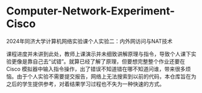 # Computer-Network-Experiment-Cisco

2024年同济大学计算机网络实验课个人实验二：内外网访问与NAT技术

课程进度并未讲到此处，教师上课演示并未细致讲解原理与指令，导致个人课下实验更像是靠自己去“试错”。就算已经了解了原理，但要想完整整个作业还要在 Cisco 模拟器中输入指令操作，出了错误不知道错在哪不知道问谁，带来很多烦恼。由于个人实验不需要提交报告，网络上无法搜索到以前的代码，本仓库旨在为之后的学生提供参考，对着结果学习过程也不失为一种快速的方式。

